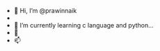 - 👋 Hi, I’m @prawinnaik
- 
- 🌱 I’m currently learning c language and python...
- 💞️
- 📫 

<!---
prawinnaik/prawinnaik is a ✨ special ✨ repository because its `README.md` (this file) appears on your GitHub profile.
You can click the Preview link to take a look at your changes.
--->
